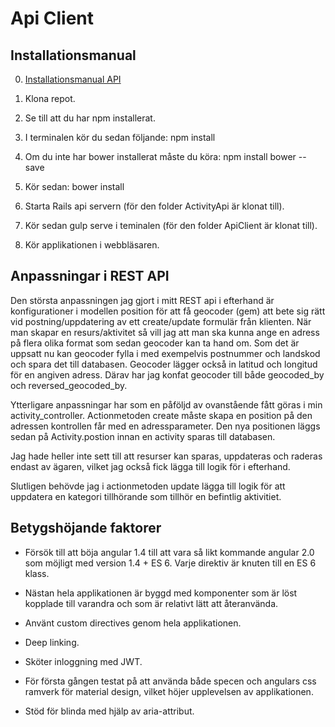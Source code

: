 # Api Client

## Installationsmanual

0. [Installationsmanual API](https://github.com/SheriefBadran/ActivityApi)

1. Klona repot.
2. Se till att du har npm installerat.
3. I terminalen kör du sedan följande:
npm install

4. Om du inte har bower installerat måste du köra:
npm install bower --save

5. Kör sedan:
bower install

6. Starta Rails api servern (för den folder ActivityApi är klonat till).

7. Kör sedan gulp serve i teminalen (för den folder ApiClient är klonat till).

8. Kör applikationen i webbläsaren.

## Anpassningar i REST API

Den största anpassningen jag gjort i mitt REST api i efterhand är konfigurationer i modellen position för att få geocoder (gem) att bete sig rätt
vid postning/uppdatering av ett create/update formulär från klienten. När man skapar en resurs/aktivitet så vill jag att man ska kunna ange en adress
på flera olika format som sedan geocoder kan ta hand om. Som det är uppsatt nu kan geocoder fylla i med exempelvis postnummer och landskod och
spara det till databasen. Geocoder lägger också in latitud och longitud för en angiven adress. Därav har jag konfat geocoder till både geocoded_by
och reversed_geocoded_by.

Ytterligare anpassningar har som en påföljd av ovanstående fått göras i min activity_controller. Actionmetoden create måste skapa en position
på den adressen kontrollen får med en adressparameter. Den nya positionen läggs sedan på Activity.postion innan en activity sparas till databasen.

Jag hade heller inte sett till att resurser kan sparas, uppdateras och raderas endast av ägaren, vilket jag också fick lägga till logik för i efterhand.

Slutligen behövde jag i actionmetoden update lägga till logik för att uppdatera en kategori tillhörande som tillhör en befintlig aktivitiet.

## Betygshöjande faktorer

* Försök till att böja angular 1.4 till att vara så likt kommande angular 2.0 som möjligt med version 1.4 + ES 6. Varje direktiv är knuten
till en ES 6 klass.

* Nästan hela applikationen är byggd med komponenter som är löst kopplade till varandra och som är relativt lätt att återanvända.

* Använt custom directives genom hela applikationen.

* Deep linking.

* Sköter inloggning med JWT.

* För första gången testat på att använda både specen och angulars css ramverk för material design, vilket höjer upplevelsen av applikationen.

* Stöd för blinda med hjälp av aria-attribut.

